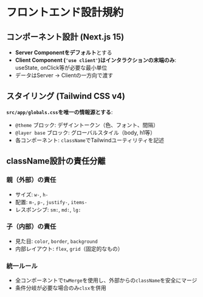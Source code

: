 # フロントエンド設計規約

## コンポーネント設計 (Next.js 15)

- **Server Componentをデフォルト**とする
- **Client Component (`'use client'`)はインタラクションの末端のみ**: useState, onClick等が必要な最小単位
- データはServer → Clientの一方向で渡す

## スタイリング (Tailwind CSS v4)

**`src/app/globals.css`を唯一の情報源とする**:

- `@theme` ブロック: デザイントークン（色、フォント、間隔）
- `@layer base` ブロック: グローバルスタイル（body, h1等）
- 各コンポーネント: `className`でTailwindユーティリティを記述

## className設計の責任分離

### 親（外部）の責任

- サイズ: `w-`, `h-`
- 配置: `m-`, `p-`, `justify-`, `items-`
- レスポンシブ: `sm:`, `md:`, `lg:`

### 子（内部）の責任

- 見た目: `color`, `border`, `background`
- 内部レイアウト: `flex`, `grid`（固定的なもの）

### 統一ルール

- 全コンポーネントで`twMerge`を使用し、外部からの`className`を安全にマージ
- 条件分岐が必要な場合のみ`clsx`を併用
